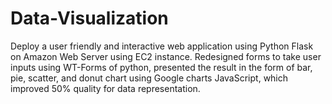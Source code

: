 # Data-Visualization
Deploy a user friendly and interactive web application using Python Flask on Amazon Web Server using EC2 instance. Redesigned forms to take user inputs using WT-Forms of python, presented the result in the form of bar, pie, scatter, and donut chart using Google charts JavaScript, which improved 50% quality for data representation.
